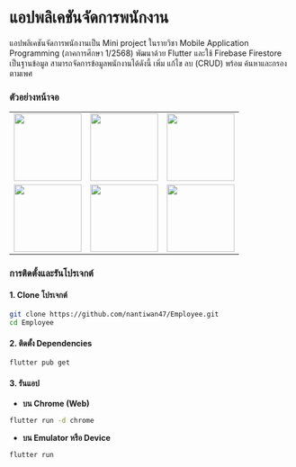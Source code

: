 # แอปพลิเคชันจัดการพนักงาน
แอปพลิเคชันจัดการพนักงานเป็น Mini project ในรายวิชา Mobile Application Programming (ภาคการศึกษา 1/2568) พัฒนาด้วย Flutter และใช้ Firebase Firestore เป็นฐานข้อมูล สามารถจัดการข้อมูลพนักงานได้ดังนี้ เพิ่ม แก้ไข ลบ (CRUD) พร้อม ค้นหาและกรองตามเพศ 

### ตัวอย่างหน้าจอ

<table align="center">
  <tr>
    <td><img src="https://github.com/user-attachments/assets/1881eacf-67b5-4a71-aebe-f23ca11312f5" width="120"/></td>
    <td><img src="https://github.com/user-attachments/assets/8801418f-409e-447e-a751-5424cc502762" width="120"/></td>
    <td><img src="https://github.com/user-attachments/assets/d015b5ec-5f9a-40ce-8750-ea8c371a9560" width="120"/></td>
  </tr>
  <tr>
    <td><img src="https://github.com/user-attachments/assets/114ab235-e865-4e15-9709-298a1fd1cac2" width="120"/></td>
    <td><img src="https://github.com/user-attachments/assets/e6811433-cb8c-4252-a771-ab3579012315" width="120"/></td>
    <td><img src="https://github.com/user-attachments/assets/0779e339-0ad6-48e3-a8ec-3789e1ba93d6" width="120"/></td>
  </tr>
</table>

### การติดตั้งและรันโปรเจกต์

#### 1. Clone โปรเจกต์
```bash
git clone https://github.com/nantiwan47/Employee.git
cd Employee
````

#### 2. ติดตั้ง Dependencies

```bash
flutter pub get
```

#### 3. รันแอป

* **บน Chrome (Web)**

```bash
flutter run -d chrome
```

* **บน Emulator หรือ Device**

```bash
flutter run
